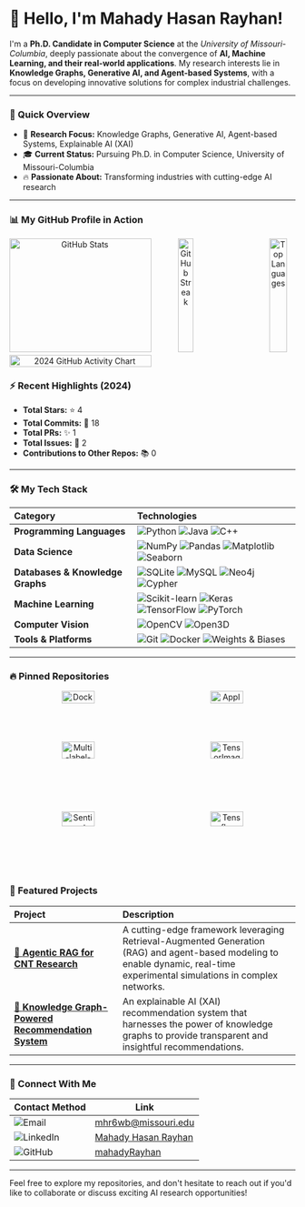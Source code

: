 # 👋 Hello, I'm Mahady Hasan Rayhan!

I'm a **Ph.D. Candidate in Computer Science** at the *University of Missouri-Columbia*, deeply passionate about the convergence of **AI, Machine Learning, and their real-world applications**. My research interests lie in **Knowledge Graphs, Generative AI, and Agent-based Systems**, with a focus on developing innovative solutions for complex industrial challenges.

---

### 🚀 Quick Overview

*   🎯 **Research Focus:**  Knowledge Graphs, Generative AI, Agent-based Systems, Explainable AI (XAI)
*   🎓 **Current Status:** Pursuing Ph.D. in Computer Science, University of Missouri-Columbia
*   🔥 **Passionate About:** Transforming industries with cutting-edge AI research

---

### 📊 My GitHub Profile in Action

<div align="center" style="display: grid; grid-template-columns: repeat(2, 1fr); grid-gap: 5px;">

  <div>
    <a href="https://github.com/mahadyRayhan">
      <img src="https://github-readme-stats-sigma-five.vercel.app/api?username=mahadyRayhan&show_icons=true&theme=radical&count_private=true&bg_color=181818&title_color=27AE60&text_color=FFFFFF&icon_color=27AE60&border_color=44475A" alt="GitHub Stats" style="width: 100%; max-width: 445px; height: auto;"/>
    </a>
  </div>

  <div style="display: flex; justify-content: space-between; align-items: center;">
    <a href="https://github.com/mahadyRayhan">
      <img src="https://github-readme-streak-stats.herokuapp.com/?user=mahadyRayhan&theme=radical&background=181818&currStreakNum=FFFFFF&sideNums=FFFFFF&currStreakLabel=27AE60&sideLabels=FFFFFF&dates=FFFFFF&fire=27AE60&ring=27AE60&border=FFFFFF" alt="GitHub Streak" style="width: 49%; height: 200px; object-fit: cover;"/>
    </a>
    <a href="https://github.com/mahadyRayhan" style="display: flex; justify-content: flex-end;">
      <img src="https://github-readme-stats.vercel.app/api/top-langs/?username=mahadyRayhan&layout=compact&theme=radical&bg_color=181818&title_color=27AE60&text_color=FFFFFF" alt="Top Languages" style="width: 50%; height: 200px; object-fit: cover;"/>
    </a>
  </div>

  <div>
    <a href="https://github.com/mahadyRayhan">
      <img src="https://ghchart.rshah.org/27AE60/mahadyRayhan" alt="2024 GitHub Activity Chart" style="width: 100%; max-width: 445px; height: auto;"/>
    </a>
  </div>

</div>



### ⚡ Recent Highlights (2024)

*   **Total Stars:** ⭐ 4
*   **Total Commits:** 🔄 18
*   **Total PRs:** ✨ 1
*   **Total Issues:** 🐛 2
*   **Contributions to Other Repos:** 📚 0

---

### 🛠️ My Tech Stack

| Category                      | Technologies                                                                                                                                                                                                                                                                                                              |
| :---------------------------- | :------------------------------------------------------------------------------------------------------------------------------------------------------------------------------------------------------------------------------------------------------------------------------------------------------------------------ |
| **Programming Languages**     | <img alt="Python" src="https://img.shields.io/badge/-Python-3776AB?style=flat-square&logo=python&logoColor=white"> <img alt="Java" src="https://img.shields.io/badge/-Java-007396?style=flat-square&logo=java&logoColor=white"> <img alt="C++" src="https://img.shields.io/badge/-C++-00599C?style=flat-square&logo=c%2B%2B&logoColor=white"> |
| **Data Science**              | <img alt="NumPy" src="https://img.shields.io/badge/-NumPy-013243?style=flat-square&logo=numpy&logoColor=white"> <img alt="Pandas" src="https://img.shields.io/badge/-Pandas-150458?style=flat-square&logo=pandas&logoColor=white"> <img alt="Matplotlib" src="https://img.shields.io/badge/-Matplotlib-3776AB?style=flat-square"> <img alt="Seaborn" src="https://img.shields.io/badge/-Seaborn-3776AB?style=flat-square">                                    |
| **Databases & Knowledge Graphs**      | <img alt="SQLite" src="https://img.shields.io/badge/-SQLite-003B57?style=flat-square&logo=sqlite&logoColor=white"> <img alt="MySQL" src="https://img.shields.io/badge/-MySQL-4479A1?style=flat-square&logo=mysql&logoColor=white"> <img alt="Neo4j" src="https://img.shields.io/badge/-Neo4j-018CA4?style=flat-square&logo=neo4j&logoColor=white"> <img alt="Cypher" src="https://img.shields.io/badge/-Cypher-3776AB?style=flat-square">   |
| **Machine Learning**           | <img alt="Scikit-learn" src="https://img.shields.io/badge/-Scikit--learn-F7931E?style=flat-square&logo=scikit-learn&logoColor=white"> <img alt="Keras" src="https://img.shields.io/badge/-Keras-D00000?style=flat-square&logo=keras&logoColor=white"> <img alt="TensorFlow" src="https://img.shields.io/badge/-TensorFlow-FF6F00?style=flat-square&logo=tensorflow&logoColor=white"> <img alt="PyTorch" src="https://img.shields.io/badge/-PyTorch-EE4C2C?style=flat-square&logo=pytorch&logoColor=white"> |
| **Computer Vision**            | <img alt="OpenCV" src="https://img.shields.io/badge/-OpenCV-5C3EE8?style=flat-square&logo=opencv&logoColor=white"> <img alt="Open3D" src="https://img.shields.io/badge/-Open3D-3776AB?style=flat-square">                                                                                                                         |
| **Tools & Platforms**         | <img alt="Git" src="https://img.shields.io/badge/-Git-F05032?style=flat-square&logo=git&logoColor=white"> <img alt="Docker" src="https://img.shields.io/badge/-Docker-2496ED?style=flat-square&logo=docker&logoColor=white"> <img alt="Weights & Biases" src="https://img.shields.io/badge/-Weights%20&%20Biases-FFBE00?style=flat-square&logo=WeightsAndBiases&logoColor=black">                                                                                                           |

---

### 🔥 Pinned Repositories

<div align="center">
  <!-- Row 1 -->
  <div style="display: flex; justify-content: space-between; width: 100%;">
    <a href="https://github.com/mahadyRayhan/Docker_ML_webapp" style="width: 48%;">
      <img src="https://github-readme-stats.vercel.app/api/pin/?username=mahadyRayhan&repo=Docker_ML_webapp&theme=radical" alt="Docker_ML_webapp" style="width: 49%;"/>
    </a>
    <a href="https://github.com/mahadyRayhan/AppImage-linux-executable" style="width: 48%;">
      <img src="https://github-readme-stats.vercel.app/api/pin/?username=mahadyRayhan&repo=AppImage-linux-executable&theme=radical" alt="AppImage-linux-executable" style="width: 49%;"/>
    </a>
  </div>

  <!-- Row 2 -->
  <div style="display: flex; justify-content: space-between; width: 100%;">
    <a href="https://github.com/mahadyRayhan/Multi-label-Model-vs-Multi-output-model" style="width: 48%;">
      <img src="https://github-readme-stats.vercel.app/api/pin/?username=mahadyRayhan&repo=Multi-label-Model-vs-Multi-output-model&theme=radical" alt="Multi-label-Model-vs-Multi-output-model" style="width: 49%;"/>
    </a>
    <a href="https://github.com/mahadyRayhan/TensorImageClassification" style="width: 48%;">
      <img src="https://github-readme-stats.vercel.app/api/pin/?username=mahadyRayhan&repo=TensorImageClassification&theme=radical" alt="TensorImageClassification" style="width: 49%;"/>
    </a>
  </div>

  <!-- Row 3 -->
  <div style="display: flex; justify-content: space-between; width: 100%;">
    <a href="https://github.com/mahadyRayhan/Sentiment-Analysis-Web-App" style="width: 48%;">
      <img src="https://github-readme-stats.vercel.app/api/pin/?username=mahadyRayhan&repo=Sentiment-Analysis-Web-App&theme=radical" alt="Sentiment-Analysis-Web-App" style="width: 49%;"/>
    </a>
    <a href="https://github.com/mahadyRayhan/Tensorflow-2-Object-Detection" style="width: 48%;">
      <img src="https://github-readme-stats.vercel.app/api/pin/?username=mahadyRayhan&repo=Tensorflow-2-Object-Detection&theme=radical" alt="Tensorflow-2-Object-Detection" style="width: 49%;"/>
    </a>
  </div>
</div>



### 🌟 Featured Projects

| Project                                                     | Description                                                                  |
| :---------------------------------------------------------- | :--------------------------------------------------------------------------- |
| [🔗 **Agentic RAG for CNT Research**](link-to-your-project) | A cutting-edge framework leveraging Retrieval-Augmented Generation (RAG) and agent-based modeling to enable dynamic, real-time experimental simulations in complex networks. |
| [🔗 **Knowledge Graph-Powered Recommendation System**](link-to-your-project) | An explainable AI (XAI) recommendation system that harnesses the power of knowledge graphs to provide transparent and insightful recommendations.               |

---

### 📩 Connect With Me  

| **Contact Method** | **Link** |
|--------------------|----------|
| <div align="left" style="display: flex; align-items: center;">![Email](https://img.shields.io/badge/Email-D14836?style=flat-square&logo=gmail&logoColor=white)</div> | <div align="left" style="display: flex; align-items: center;">[mhr6wb@missouri.edu](mailto:mhr6wb@missouri.edu)</div> |
| <div align="left" style="display: flex; align-items: center;">![LinkedIn](https://img.shields.io/badge/LinkedIn-0077B5?style=flat-square&logo=linkedin&logoColor=white)</div> | <div align="left" style="display: flex; align-items: center;">[Mahady Hasan Rayhan](https://www.linkedin.com/in/mahadyhasanrayhan/)</div> |
| <div align="left" style="display: flex; align-items: center;">![GitHub](https://img.shields.io/badge/GitHub-181717?style=flat-square&logo=github&logoColor=white)</div> | <div align="left" style="display: flex; align-items: center;">[mahadyRayhan](https://github.com/mahadyRayhan)</div> |
---

Feel free to explore my repositories, and don't hesitate to reach out if you'd like to collaborate or discuss exciting AI research opportunities!
